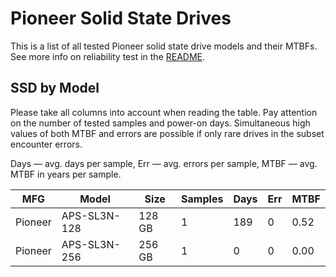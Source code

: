 Pioneer Solid State Drives
==========================

This is a list of all tested Pioneer solid state drive models and their MTBFs. See
more info on reliability test in the [README](https://github.com/bsdhw/SMART).

SSD by Model
------------

Please take all columns into account when reading the table. Pay attention on the
number of tested samples and power-on days. Simultaneous high values of both MTBF
and errors are possible if only rare drives in the subset encounter errors.

Days — avg. days per sample,
Err  — avg. errors per sample,
MTBF — avg. MTBF in years per sample.

| MFG       | Model              | Size   | Samples | Days  | Err   | MTBF   |
|-----------|--------------------|--------|---------|-------|-------|--------|
| Pioneer   | APS-SL3N-128       | 128 GB | 1       | 189   | 0     | 0.52   |
| Pioneer   | APS-SL3N-256       | 256 GB | 1       | 0     | 0     | 0.00   |
